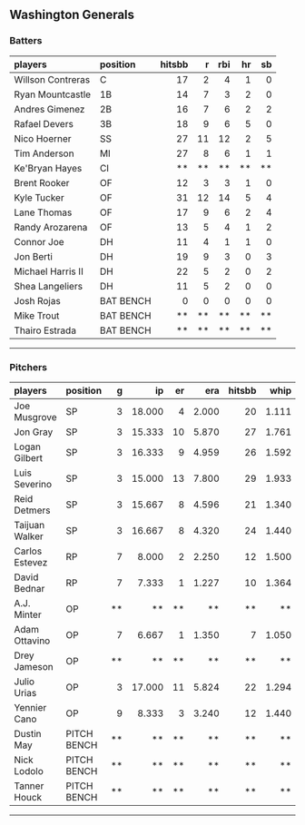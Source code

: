 ## Washington Generals

### Batters

 
|players           |position  | hitsbb|  r| rbi| hr| sb| 
|:-----------------|:---------|------:|--:|---:|--:|--:| 
|Willson Contreras |C         |     17|  2|   4|  1|  0| 
|Ryan Mountcastle  |1B        |     14|  7|   3|  2|  0| 
|Andres Gimenez    |2B        |     16|  7|   6|  2|  2| 
|Rafael Devers     |3B        |     18|  9|   6|  5|  0| 
|Nico Hoerner      |SS        |     27| 11|  12|  2|  5| 
|Tim Anderson      |MI        |     27|  8|   6|  1|  1| 
|Ke'Bryan Hayes    |CI        |     **| **|  **| **| **| 
|Brent Rooker      |OF        |     12|  3|   3|  1|  0| 
|Kyle Tucker       |OF        |     31| 12|  14|  5|  4| 
|Lane Thomas       |OF        |     17|  9|   6|  2|  4| 
|Randy Arozarena   |OF        |     13|  5|   4|  1|  2| 
|Connor Joe        |DH        |     11|  4|   1|  1|  0| 
|Jon Berti         |DH        |     19|  9|   3|  0|  3| 
|Michael Harris II |DH        |     22|  5|   2|  0|  2| 
|Shea Langeliers   |DH        |     11|  5|   2|  0|  0| 
|Josh Rojas        |BAT BENCH |      0|  0|   0|  0|  0| 
|Mike Trout        |BAT BENCH |     **| **|  **| **| **| 
|Thairo Estrada    |BAT BENCH |     **| **|  **| **| **| 


* * *

### Pitchers

 
|players        |position    |  g|     ip| er|   era| hitsbb|  whip| so|  w| sv| 
|:--------------|:-----------|--:|------:|--:|-----:|------:|-----:|--:|--:|--:| 
|Joe Musgrove   |SP          |  3| 18.000|  4| 2.000|     20| 1.111| 18|  2|  0| 
|Jon Gray       |SP          |  3| 15.333| 10| 5.870|     27| 1.761| 14|  0|  0| 
|Logan Gilbert  |SP          |  3| 16.333|  9| 4.959|     26| 1.592| 15|  2|  0| 
|Luis Severino  |SP          |  3| 15.000| 13| 7.800|     29| 1.933| 13|  1|  0| 
|Reid Detmers   |SP          |  3| 15.667|  8| 4.596|     21| 1.340| 20|  0|  0| 
|Taijuan Walker |SP          |  3| 16.667|  8| 4.320|     24| 1.440| 13|  1|  0| 
|Carlos Estevez |RP          |  7|  8.000|  2| 2.250|     12| 1.500| 10|  3|  2| 
|David Bednar   |RP          |  7|  7.333|  1| 1.227|     10| 1.364| 12|  0|  4| 
|A.J. Minter    |OP          | **|     **| **|    **|     **|    **| **| **| **| 
|Adam Ottavino  |OP          |  7|  6.667|  1| 1.350|      7| 1.050|  2|  0|  0| 
|Drey Jameson   |OP          | **|     **| **|    **|     **|    **| **| **| **| 
|Julio Urias    |OP          |  3| 17.000| 11| 5.824|     22| 1.294| 14|  1|  0| 
|Yennier Cano   |OP          |  9|  8.333|  3| 3.240|     12| 1.440|  8|  0|  0| 
|Dustin May     |PITCH BENCH | **|     **| **|    **|     **|    **| **| **| **| 
|Nick Lodolo    |PITCH BENCH | **|     **| **|    **|     **|    **| **| **| **| 
|Tanner Houck   |PITCH BENCH | **|     **| **|    **|     **|    **| **| **| **| 


* * *


